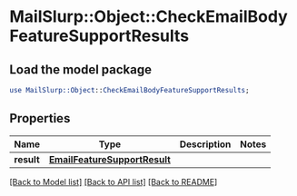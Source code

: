 # MailSlurp::Object::CheckEmailBodyFeatureSupportResults

## Load the model package
```perl
use MailSlurp::Object::CheckEmailBodyFeatureSupportResults;
```

## Properties
Name | Type | Description | Notes
------------ | ------------- | ------------- | -------------
**result** | [**EmailFeatureSupportResult**](EmailFeatureSupportResult) |  | 

[[Back to Model list]](../README#documentation-for-models) [[Back to API list]](../README#documentation-for-api-endpoints) [[Back to README]](../README)


